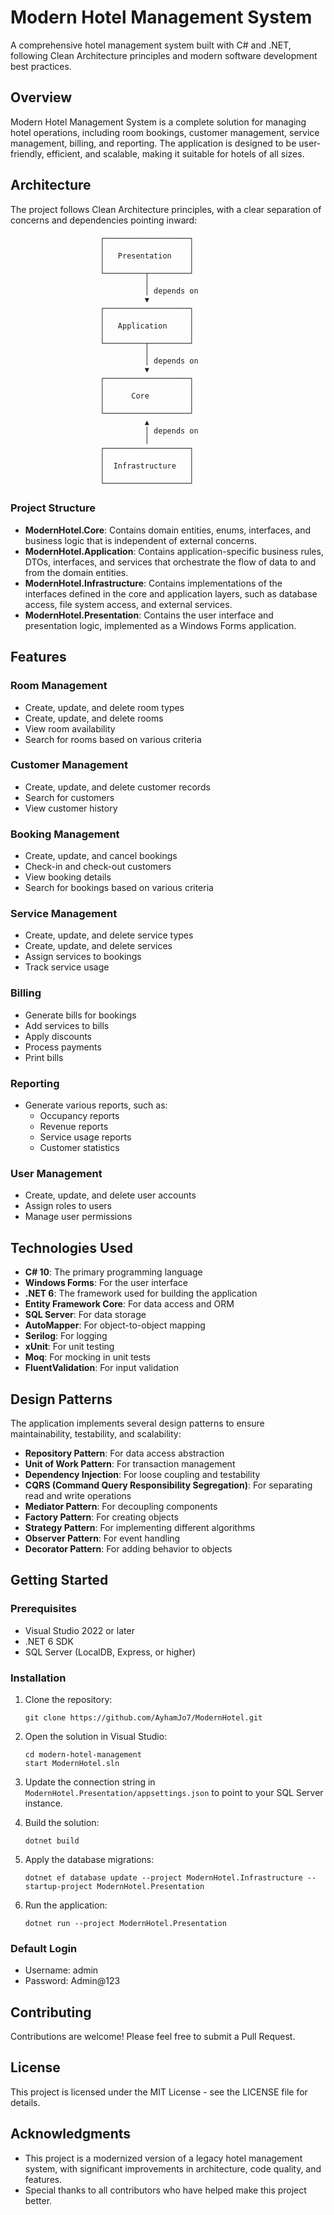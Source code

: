 # Modern Hotel Management System

A comprehensive hotel management system built with C# and .NET, following Clean Architecture principles and modern software development best practices.

## Overview

Modern Hotel Management System is a complete solution for managing hotel operations, including room bookings, customer management, service management, billing, and reporting. The application is designed to be user-friendly, efficient, and scalable, making it suitable for hotels of all sizes.

## Architecture

The project follows Clean Architecture principles, with a clear separation of concerns and dependencies pointing inward:

```
                    ┌───────────────────┐
                    │                   │
                    │   Presentation    │
                    │                   │
                    └─────────┬─────────┘
                              │
                              │ depends on
                              ▼
                    ┌───────────────────┐
                    │                   │
                    │   Application     │
                    │                   │
                    └─────────┬─────────┘
                              │
                              │ depends on
                              ▼
                    ┌───────────────────┐
                    │                   │
                    │      Core         │
                    │                   │
                    └───────────────────┘
                              ▲
                              │ depends on
                              │
                    ┌───────────────────┐
                    │                   │
                    │  Infrastructure   │
                    │                   │
                    └───────────────────┘
```

### Project Structure

- **ModernHotel.Core**: Contains domain entities, enums, interfaces, and business logic that is independent of external concerns.
- **ModernHotel.Application**: Contains application-specific business rules, DTOs, interfaces, and services that orchestrate the flow of data to and from the domain entities.
- **ModernHotel.Infrastructure**: Contains implementations of the interfaces defined in the core and application layers, such as database access, file system access, and external services.
- **ModernHotel.Presentation**: Contains the user interface and presentation logic, implemented as a Windows Forms application.

## Features

### Room Management
- Create, update, and delete room types
- Create, update, and delete rooms
- View room availability
- Search for rooms based on various criteria

### Customer Management
- Create, update, and delete customer records
- Search for customers
- View customer history

### Booking Management
- Create, update, and cancel bookings
- Check-in and check-out customers
- View booking details
- Search for bookings based on various criteria

### Service Management
- Create, update, and delete service types
- Create, update, and delete services
- Assign services to bookings
- Track service usage

### Billing
- Generate bills for bookings
- Add services to bills
- Apply discounts
- Process payments
- Print bills

### Reporting
- Generate various reports, such as:
  - Occupancy reports
  - Revenue reports
  - Service usage reports
  - Customer statistics

### User Management
- Create, update, and delete user accounts
- Assign roles to users
- Manage user permissions

## Technologies Used

- **C# 10**: The primary programming language
- **Windows Forms**: For the user interface
- **.NET 6**: The framework used for building the application
- **Entity Framework Core**: For data access and ORM
- **SQL Server**: For data storage
- **AutoMapper**: For object-to-object mapping
- **Serilog**: For logging
- **xUnit**: For unit testing
- **Moq**: For mocking in unit tests
- **FluentValidation**: For input validation

## Design Patterns

The application implements several design patterns to ensure maintainability, testability, and scalability:

- **Repository Pattern**: For data access abstraction
- **Unit of Work Pattern**: For transaction management
- **Dependency Injection**: For loose coupling and testability
- **CQRS (Command Query Responsibility Segregation)**: For separating read and write operations
- **Mediator Pattern**: For decoupling components
- **Factory Pattern**: For creating objects
- **Strategy Pattern**: For implementing different algorithms
- **Observer Pattern**: For event handling
- **Decorator Pattern**: For adding behavior to objects

## Getting Started

### Prerequisites

- Visual Studio 2022 or later
- .NET 6 SDK
- SQL Server (LocalDB, Express, or higher)

### Installation

1. Clone the repository:
   ```
   git clone https://github.com/AyhamJo7/ModernHotel.git
   ```

2. Open the solution in Visual Studio:
   ```
   cd modern-hotel-management
   start ModernHotel.sln
   ```

3. Update the connection string in `ModernHotel.Presentation/appsettings.json` to point to your SQL Server instance.

4. Build the solution:
   ```
   dotnet build
   ```

5. Apply the database migrations:
   ```
   dotnet ef database update --project ModernHotel.Infrastructure --startup-project ModernHotel.Presentation
   ```

6. Run the application:
   ```
   dotnet run --project ModernHotel.Presentation
   ```

### Default Login

- Username: admin
- Password: Admin@123

## Contributing

Contributions are welcome! Please feel free to submit a Pull Request.

## License

This project is licensed under the MIT License - see the LICENSE file for details.

## Acknowledgments

- This project is a modernized version of a legacy hotel management system, with significant improvements in architecture, code quality, and features.
- Special thanks to all contributors who have helped make this project better.
